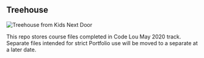 ## Treehouse

![Treehouse from Kids Next Door](https://vignette.wikia.nocookie.net/knd/images/9/94/Sector_V_Treehouse.jpg/revision/latest/scale-to-width-down/340?cb=20170305002602)

This repo stores course files completed in Code Lou May 2020 track.
Separate files intended for strict Portfolio use will be moved to a separate at a later date.